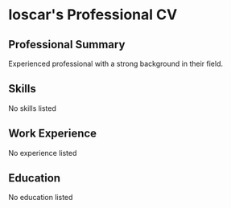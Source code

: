 # loscar's Professional CV

## Professional Summary
Experienced professional with a strong background in their field.

## Skills
No skills listed

## Work Experience
No experience listed

## Education
No education listed